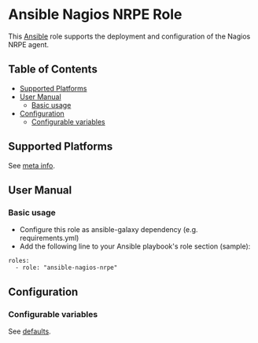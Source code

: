 Ansible Nagios NRPE Role
========================

This [Ansible](http://www.ansible.com/home) role supports the deployment and configuration of the Nagios NRPE agent.

## Table of Contents

* [Supported Platforms](#supported-platforms)
* [User Manual](#user-manual)
  * [Basic usage](#basic-usage)
* [Configuration](#configuration)
  * [Configurable variables](#configurable-variables)

## Supported Platforms

See [meta info](meta/main.yml).

## User Manual

### Basic usage

* Configure this role as ansible-galaxy dependency (e.g. requirements.yml)
* Add the following line to your Ansible playbook's role section (sample):
```
roles:
  - role: "ansible-nagios-nrpe"
```

## Configuration

### Configurable variables

See [defaults](defaults/main.yml).
